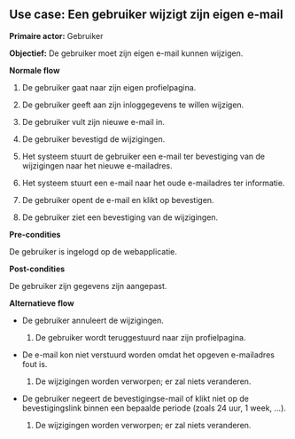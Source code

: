 Use case: Een gebruiker wijzigt zijn eigen e-mail
-------------------------------------------------

**Primaire actor:** Gebruiker

**Objectief:** De gebruiker moet zijn eigen e-mail kunnen wijzigen.

**Normale flow**

1.  De gebruiker gaat naar zijn eigen profielpagina.

2.  De gebruiker geeft aan zijn inloggegevens te willen wijzigen.

3.  De gebruiker vult zijn nieuwe e-mail in.

4.  De gebruiker bevestigd de wijzigingen.

5.  Het systeem stuurt de gebruiker een e-mail ter bevestiging van de
    wijzigingen naar het nieuwe e-mailadres.

6.  Het systeem stuurt een e-mail naar het oude e-mailadres ter informatie.

7.  De gebruiker opent de e-mail en klikt op bevestigen.

8.  De gebruiker ziet een bevestiging van de wijzigingen.

**Pre-condities**

De gebruiker is ingelogd op de webapplicatie.

**Post-condities**

De gebruiker zijn gegevens zijn aangepast.

**Alternatieve flow**

-   De gebruiker annuleert de wijzigingen.

    1.  De gebruiker wordt teruggestuurd naar zijn profielpagina.

-   De e-mail kon niet verstuurd worden omdat het opgeven e-mailadres fout is.

    1.  De wijzigingen worden verworpen; er zal niets veranderen.

-   De gebruiker negeert de bevestigingse-mail of klikt niet op de
    bevestigingslink binnen een bepaalde periode (zoals 24 uur, 1 week, ...).

    1.  De wijzigingen worden verworpen; er zal niets veranderen.
